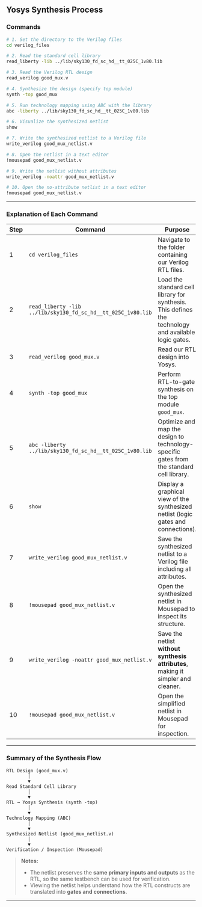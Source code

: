 

## Yosys Synthesis Process

### **Commands**

```bash
# 1. Set the directory to the Verilog files
cd verilog_files

# 2. Read the standard cell library
read_liberty -lib ../lib/sky130_fd_sc_hd__tt_025C_1v80.lib

# 3. Read the Verilog RTL design
read_verilog good_mux.v

# 4. Synthesize the design (specify top module)
synth -top good_mux

# 5. Run technology mapping using ABC with the library
abc -liberty ../lib/sky130_fd_sc_hd__tt_025C_1v80.lib

# 6. Visualize the synthesized netlist
show

# 7. Write the synthesized netlist to a Verilog file
write_verilog good_mux_netlist.v

# 8. Open the netlist in a text editor
!mousepad good_mux_netlist.v

# 9. Write the netlist without attributes
write_verilog -noattr good_mux_netlist.v

# 10. Open the no-attribute netlist in a text editor
!mousepad good_mux_netlist.v
```

---

### **Explanation of Each Command**

| Step | Command                                                      | Purpose                                                                                              |
| ---- | ------------------------------------------------------------ | ---------------------------------------------------------------------------------------------------- |
| 1    | `cd verilog_files`                                           | Navigate to the folder containing our Verilog RTL files.                                             |
| 2    | `read_liberty -lib ../lib/sky130_fd_sc_hd__tt_025C_1v80.lib` | Load the standard cell library for synthesis. This defines the technology and available logic gates. |
| 3    | `read_verilog good_mux.v`                                    | Read our RTL design into Yosys.                                                                      |
| 4    | `synth -top good_mux`                                        | Perform RTL-to-gate synthesis on the top module `good_mux`.                                          |
| 5    | `abc -liberty ../lib/sky130_fd_sc_hd__tt_025C_1v80.lib`      | Optimize and map the design to technology-specific gates from the standard cell library.             |
| 6    | `show`                                                       | Display a graphical view of the synthesized netlist (logic gates and connections).                   |
| 7    | `write_verilog good_mux_netlist.v`                           | Save the synthesized netlist to a Verilog file including all attributes.                             |
| 8    | `!mousepad good_mux_netlist.v`                               | Open the synthesized netlist in Mousepad to inspect its structure.                                   |
| 9    | `write_verilog -noattr good_mux_netlist.v`                   | Save the netlist **without synthesis attributes**, making it simpler and cleaner.                    |
| 10   | `!mousepad good_mux_netlist.v`                               | Open the simplified netlist in Mousepad for inspection.                                              |

---

### **Summary of the Synthesis Flow**

```
RTL Design (good_mux.v)
        │
        ▼
Read Standard Cell Library
        │
        ▼
RTL → Yosys Synthesis (synth -top)
        │
        ▼
Technology Mapping (ABC)
        │
        ▼
Synthesized Netlist (good_mux_netlist.v)
        │
        ▼
Verification / Inspection (Mousepad)
```

> **Notes:**
>
> * The netlist preserves the **same primary inputs and outputs** as the RTL, so the same testbench can be used for verification.
> * Viewing the netlist helps understand how the RTL constructs are translated into **gates and connections**.

---

